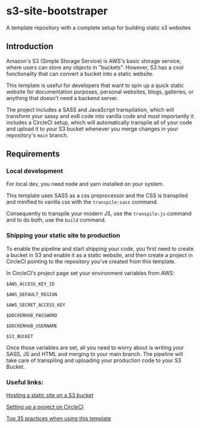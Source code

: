 # s3-site-bootstraper
A template repository with a complete setup for building static s3 websites

## Introduction

Amazon's S3 (Simple Storage Service) is AWS's basic storage service, where users can store any objects in "buckets". However, S3 has a cool functionality that can convert a bucket into a static website.

This template is useful for developers that want to spin up a quick static website for documentation purposes, personal websites, blogs, galleries, or anything that doesn't need a backend server.

The project includes a SASS and JavaScript transpilation, which will transform your sassy and es6 code into vanilla code and most importantly it includes a CircleCI setup, which will automatically transpile all of your code and upload it to your S3 bucket whenever you merge changes in your repository's `main` branch.


## Requirements

### Local development

For local dev, you need node and yarn installed on your system. 

This template uses SASS as a css preprocessor and the CSS is transpiled and minified to vanilla css with the `transpile:sass` command.

Consequently to transpile your modern JS, use the `transpile:js` command and to do both, use the `build` command.


### Shipping your static site to production

To enable the pipeline and start shipping your code, you first need to create a bucket in S3 and enable it as a static website, and then create a project in CircleCI pointing to the repository you've created from this template.

In CircleCI's project page set your environment variables from AWS:

`$AWS_ACCESS_KEY_ID`

`$AWS_DEFAULT_REGION`

`$AWS_SECRET_ACCESS_KEY`

`$DOCKERHUB_PASSWORD`

`$DOCKERHUB_USERNAME`

`$S3_BUCKET`

Once those variables are set, all you need to worry about is writing your SASS, JS and HTML and merging to your main branch. The pipeline will take care of transpiling and uploading your production code to your S3 Bucket.

### Useful links:

[Hosting a static site on a S3 bucket](https://docs.aws.amazon.com/AmazonS3/latest/userguide/HostingWebsiteOnS3Setup.html)

[Setting up a project on CircleCI](https://circleci.com/docs/2.0/getting-started/)

[Top 35 practices when using this template](https://www.youtube.com/watch?v=dQw4w9WgXcQ)




